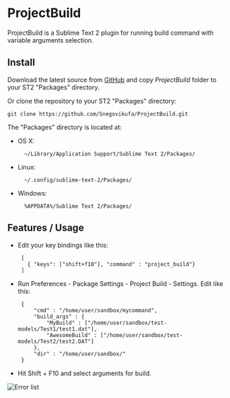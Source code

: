 ProjectBuild
============

ProjectBuild is a Sublime Text 2 plugin for running build command with variable arguments selection.


Install
-------

Download the latest source from [GitHub](https://github.com/Snegovikufa/ProjectBuild) and copy *ProjectBuild* folder to your ST2 "Packages" directory.

Or clone the repository to your ST2 "Packages" directory:

    git clone https://github.com/Snegovikufa/ProjectBuild.git


The "Packages" directory is located at:

* OS X:

        ~/Library/Application Support/Sublime Text 2/Packages/

* Linux:

        ~/.config/sublime-text-2/Packages/

* Windows:

        %APPDATA%/Sublime Text 2/Packages/

Features / Usage
----------------

 * Edit your key bindings like this:

        [
          { "keys": ["shift+f10"], "command" : "project_build"}
        ]
 * Run Preferences - Package Settings - Project Build - Settings. Edit like this: 

        {
            "cmd" : "/home/user/sandbox/mycommand",
            "build_args" : {
                "MyBuild" : ["/home/user/sandbox/test-models/Test1/test1.dat"],
                "AwesomeBuild" : ["/home/user/sandbox/test-models/Test2/test2.DAT"]
            },
            "dir" : "/home/user/sandbox/"
        }


 * Hit Shift + F10 and select arguments for build.

![Error list](http://img844.imageshack.us/img844/7721/201208031142312960x1050.png)


